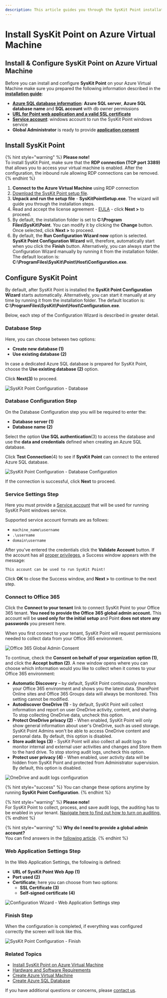 ```yaml
---
description: This article guides you through the SysKit Point installation.
---
```


# Install SysKit Point on Azure Virtual Machine

## Install & Configure SysKit Point on Azure Virtual Machine

Before you can install and configure **SysKit Point** on your Azure Virtual Machine make sure you prepared the following information described in the [**installation guide**](overview.md):

* [**Azure SQL database information**](create-azure-sql-database.md#output): **Azure SQL server**, **Azure SQL database name** and **SQL account** with db owner permissions 
* [**URL for Point web application and a valid SSL certificate**](ssl-certificate.md#output)
* [**Service account**](additional-vm-configuration.md#service-account): windows account to run the SysKit Point windows service
* **Global Administrator** is ready to provide [**application consent**](./../../requirements/permission-requirements#global-administrator)

## Install SysKit Point

{% hint style="warning" %}
**Please note!**  
To install SysKit Point, make sure that the **RDP connection \(TCP port 3389\)** that allows you to access your virtual machine is enabled. After the configuration, the inbound rule allowing RDP connections can be removed.
{% endhint %}

1. **Connect to the Azure Virtual Machine** using RDP connection
2. [Download the SysKit Point setup file](https://my.syskit.com/).
3. **Unpack and run the setup file** - **SysKitPointSetup.exe**. The wizard will guide you through the installation steps.
4. Read and accept the license agreement - [EULA](https://www.syskit.com/eula/) - click **Next &gt;** to proceed.
5. By default, the installation folder is set to **C:\Program Files\SysKit\Point**. You can modify it by clicking the **Change** button. Once selected, click **Next &gt;** to proceed. 
6. By default, the **Run Configuration Wizard now** option is selected. **SysKit Point Configuration Wizard** will, therefore, automatically start when you click the **Finish** button. Alternatively, you can always start the Configuration Wizard manually by running it from the installation folder. The default location is: **C:\ProgramFiles\SysKit\Point\Host\Configuration.exe**.

## Configure SysKit Point

By default, after SysKit Point is installed the **SysKit Point Configuration Wizard** starts automatically. Alternatively, you can start it manually at any time by running it from the installation folder. The default location is: **C:\ProgramFiles\SysKit\Point\Host\Configuration.exe**.

Below, each step of the Configuration Wizard is described in greater detail.

### Database Step

Here, you can choose between two options:

* **Create new database \(1\)**
* **Use existing database \(2\)**

In case a dedicated Azure SQL database is prepared for SysKit Point, choose the **Use existing database \(2\)** option.

Click **Next\(3\)** to proceed.

![SysKit Point Configuration - Database](../../.gitbook/assets/install-syskit-point-on-azure-vm_database-step.png)

### Database Configuration Step

On the Database Configuration step you will be required to enter the:

* **Database server \(1\)**
* **Database name \(2\)**

Select the option **Use SQL authentication**\(3\) to access the database and use the **data and credentials** defined when creating an Azure SQL database.

Click **Test Connection**\(4\) to see if **SysKit Point** can connect to the entered Azure SQL database.

![SysKit Point Configuration - Database Configuration](../../.gitbook/assets/install-syskit-point-on-azure-vm_database-configuration-step.png)

If the connection is successful, click **Next** to proceed.

### Service Settings Step

Here you must provide a [Service account](additional-vm-configuration.md#service-account) that will be used for running SysKit Point windows service.

Supported service account formats are as follows:

* `machine_name\username`
* `.\username`
* `domain\username`

After you've entered the credentials click the **Validate Account** button. If the account has all [proper privileges](additional-vm-configuration.md#service-account), a Success window appears with the message:

`This account can be used to run SysKit Point!`

Click **OK** to close the Success window, and **Next &gt;** to continue to the next step.

### Connect to Office 365

Click the **Connect to your tenant** link to connect SysKit Point to your Office 365 tenant. **You need to provide the Office 365 global admin account.** This account will be **used only for the initial setup** and Point **does not store any passwords** you present here.

When you first connect to your tenant, SysKit Point will request permissions needed to collect data from your Office 365 environment.

![Office 365 Global Admin Consent](../../.gitbook/assets/permission_requirements_global_administrator_consent-3.png)

To continue, check the **Consent on behalf of your organization** **option \(1\)**, and click the **Accept** **button \(2\)**. A new window opens where you can choose which information would you like to collect when it comes to your Office 365 environment:

* **Automatic Discovery** – by default, SysKit Point continuously monitors your Office 365 environment and shows you the latest data. SharePoint Online sites and Office 365 Groups data will always be monitored. This setting cannot be modified.
* **Autodiscover OneDrive \(1\)** - by default, SysKit Point will collect information and report on user OneDrive activity, content, and sharing. To stop collecting OneDrive data, uncheck this option.
* **Protect OneDrive privacy \(2\)** - When enabled, SysKit Point will only show general information about user's OneDrive, such as used storage. SysKit Point Admins won't be able to access OneDrive content and personal data. By default, this option is disabled.
* **Store audit logs \(3\)** - SysKit Point will also collect all audit logs to monitor internal and external user activities and changes and Store them to the hard drive. To stop storing audit logs, uncheck this option.
* **Protect user privacy \(4\)** - When enabled, user activity data will be hidden from SysKit Point and protected from Administrator supervision. By default, this option is disabled.

![OneDrive and audit logs configuration](../../.gitbook/assets/install-syskit-point-on-azure-vm_configure-od-audit.png)

{% hint style="success" %}
You can change these options anytime by running **SysKit Point Configuration**.
{% endhint %}

{% hint style="warning" %}
**Please note!**  
For SysKit Point to collect, process, and save audit logs, the auditing has to be enabled in your tenant. [Navigate here to find out how to turn on auditing.](../../faq/turn-on-auditing.md)
{% endhint %}

{% hint style="warning" %}
**Why do I need to provide a global admin account?**  
You can find answers in the [following article](../../requirements/permission-requirements.md#office-365).
{% endhint %}

### Web Application Settings Step

In the Web Application Settings, the following is defined:

* **URL of SysKit Point Web App \(1\)**
* **Port used \(2\)**
* **Certificate**; here you can choose from two options:
  * **SSL Certificate \(3\)**
  * **Self-signed certificate \(4\)**

![Configuration Wizard - Web Application Settings step](../../.gitbook/assets/install-syskit-point-on-azure-vm_webapp-settings-step.png)

### Finish Step

When the configuration is completed, if everything was configured correctly the screen will look like this.

![SysKit Point Configuration - Finish](../../.gitbook/assets/install-syskit-point-on-azure-vm_finish-step.png)

### Related Topics

* [Install SysKit Point on Azure Virtual Machine](overview.md) 
* [Hardware and Software Requirements](hardware-software-requirements.md)
* [Create Azure Virtual Machine](create-azure-vm.md)
* [Create Azure SQL Database](create-azure-sql-database.md)

If you have additional questions or concerns, please [contact us](https://www.syskit.com/contact-us/).

